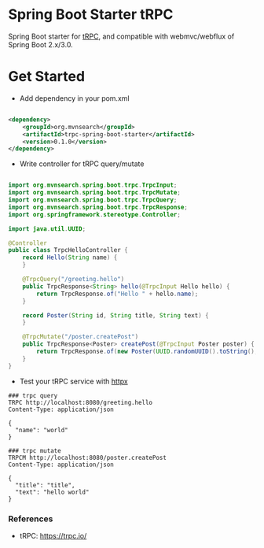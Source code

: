 Spring Boot Starter tRPC
=============================================

Spring Boot starter for [tRPC](https://trpc.io/), and compatible with webmvc/webflux of Spring Boot 2.x/3.0.

# Get Started

* Add dependency in your pom.xml

```xml

<dependency>
    <groupId>org.mvnsearch</groupId>
    <artifactId>trpc-spring-boot-starter</artifactId>
    <version>0.1.0</version>
</dependency>
```

* Write controller for tRPC query/mutate

```java

import org.mvnsearch.spring.boot.trpc.TrpcInput;
import org.mvnsearch.spring.boot.trpc.TrpcMutate;
import org.mvnsearch.spring.boot.trpc.TrpcQuery;
import org.mvnsearch.spring.boot.trpc.TrpcResponse;
import org.springframework.stereotype.Controller;

import java.util.UUID;

@Controller
public class TrpcHelloController {
    record Hello(String name) {
    }

    @TrpcQuery("/greeting.hello")
    public TrpcResponse<String> hello(@TrpcInput Hello hello) {
        return TrpcResponse.of("Hello " + hello.name);
    }

    record Poster(String id, String title, String text) {
    }

    @TrpcMutate("/poster.createPost")
    public TrpcResponse<Poster> createPost(@TrpcInput Poster poster) {
        return TrpcResponse.of(new Poster(UUID.randomUUID().toString(), poster.title, poster.text));
    }
}
```

* Test your tRPC service with [httpx](https://httpx.sh/docs/tutorial-basics/trpc-testing)

```
### trpc query
TRPC http://localhost:8080/greeting.hello
Content-Type: application/json

{
  "name": "world"
}

### trpc mutate
TRPCM http://localhost:8080/poster.createPost
Content-Type: application/json

{
  "title": "title",
  "text": "hello world"
}
```

### References

* tRPC: https://trpc.io/